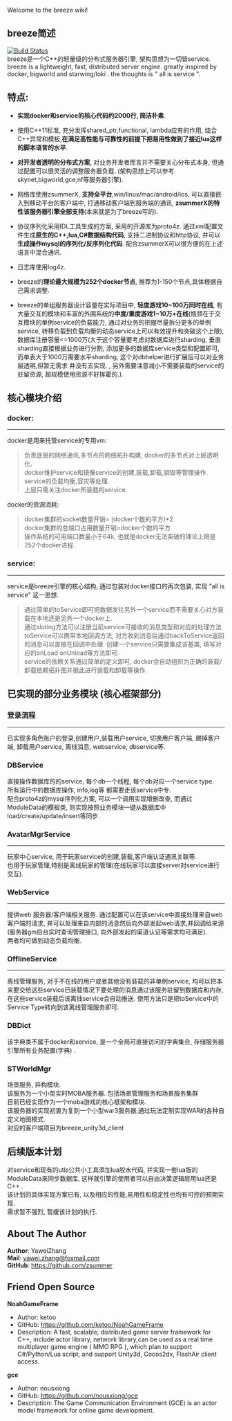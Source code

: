 Welcome to the breeze wiki!
## breeze简述  
[![Build Status](https://travis-ci.org/zsummer/breeze.svg?branch=master)](https://travis-ci.org/zsummer/breeze)  
breeze是一个C++的轻量级的分布式服务器引擎, 架构思想为一切皆service.   
breeze is a lightweight, fast, distributed server engine. greatly inspired by docker, bigworld and starwing/loki .  the thoughts is " all is service ".   
  
  
## 特点:    
  
- **实现docker和service的核心代码约2000行, 简洁朴素**.  
  
- 使用C++11标准, 充分发挥shared_ptr,functional, lambda应有的作用, 结合C++异常和模板,**在满足高性能与可靠性的前提下把易用性做到了接近lua这样的脚本语言的水平**.  
  
- **对开发者透明的分布式方案**, 对业务开发者而言并不需要关心分布式本身, 但通过配置可以很灵活的调整服务器负载. (架构思想上可以参考skynet,bigworld,gce,nf等服务器引擎).   
  
- 网络库使用zsummerX, **支持全平台**,win/linux/mac/android/ios, 可以直接嵌入到移动平台的客户端中, 打通移动客户端到服务端的通讯, **zsummerX的特性该服务器引擎全部支持**(本来就是为了breeze写的).  
  
- 协议序列化采用IDL工具生成的方案, 采用的开源库为proto4z. 通过xml配置文件生成**原生的C++,lua,C#数据结构代码**,  支持二进制协议和http协议, 并可以**生成操作mysql的序列化/反序列化代码**. 配合zsummerX可以很方便的在上述语言中混合通讯.  
  
- 日志库使用log4z.  
  
- breeze的**理论最大规模为252个docker节点**, 推荐为1-150个节点,具体根据自己需求调整.  
  
- breeze的单组服务器设计容量在实际项目中, **轻度游戏10~100万同时在线**, 有大量交互的模块和丰富的外围系统的**中度/重度游戏1~10万+在线**(瓶颈在于交互模块的单例service的负载能力, 通过对业务的把握尽量拆分更多的单例service, 转移负载到负载均衡的动态service上可以有效提升和突破这个上限), 数据库注册容量<=1000万(大于这个容量要考虑对数据库进行sharding, 垂直sharding直接根据业务进行分割, 添加更多的数据库service类型和配置即可, 而单表大于1000万需要水平sharding, 这个对dbhelper进行扩展后可以对业务层透明,但暂无需求 并没有去实现. , 另外需要注意减小不需要装载的service的驻留资源, 超规模使用资源不好挥霍的.).  
  




## 核心模块介绍   
### docker:

---  

docker是用来托管service的专用vm:  
> 负责底层的网络通讯,多节点的网络拓扑构建, docker的多节点对上层透明化.  
> docker维护service和镜像service的创建,装载,卸载,销毁等管理操作.  
> service的负载均衡,容灾等处理.  
> 上层只需关注docker所装载的service.   
  
docker的资源消耗:  
> docker集群的socket数量开销= (docker个数的平方)*2  
> docker集群的总端口占用数量开销=docker个数的平方  
> 操作系统的可用端口数量小于64k, 也就是docker无法突破的理论上限是252个docker进程.  
  
  
### service:  
--- 
service是breeze引擎的核心结构, 通过包装对docker接口的再次包装, 实现 "all is service" 这一思想.  
> 通过简单的toService即可把数据发往另外一个service而不需要关心对方装载在本地还是另外一个docker上.  
> 通过sloting方法可以注册当前service可接收的消息类型和对应的处理方法
> toService可以携带本地回调方法, 对方收到消息后通过backToService返回的消息可以直接在回调中处理. 
> 创建一个service只需要集成该基类, 填写对应的onLoad onUnload等方法即可.  
> service的依赖关系通过简单的定义即可, docker会自动组织为正确的装载/卸载依赖拓扑图并据此进行装载和卸载等操作.  
  
  
## 已实现的部分业务模块 (核心框架部分)  
### 登录流程  
--- 
已实现多角色账户的登录,创建用户,装载用户service, 切换用户客户端, 踢掉客户端, 卸载用户service, 离线消息, webservice, dbservice等.  

### DBService  
直接操作数据库的的service, 每个db一个线程, 每个db对应一个service type.  
所有运行中的数据库操作, info,log等 都需要走该service中专.  
配合proto4z的mysql序列化方案, 可以一个调用实现增删改查,  而通过ModuleData的模板类, 则实现按照业务模块一键从数据库中load/create/update/insert等同步.  

### AvatarMgrService  
--- 
玩家中心service, 用于玩家service的创建,装载,客户端认证通讯关联等.  
也用于玩家管理,特别是离线玩家的管理(在线玩家可以直接server对service进行交互). 
  
### WebService  
---  
提供web 服务器/客户端相关服务. 
通过配置可以在该service中直接处理来自web客户端的请求, 并可以处理来自内部的消息然后向外部发起web请求,并回调给来源(服务器gm后台实时查询管理接口, 向外部发起的渠道认证等需求均可满足).  
两者均可做到动态负载均衡.  
  
### OfflineService  
---  
离线管理服务, 对于不在线的用户或者其他没有装载的非单例service, 均可以把本来要交给这些service已装载情况下要处理的消息通过该服务驻留到数据库和内存, 在这些service装载后该离线service会自动推送.  使用方法只是把toService中的Service Type转向到该离线管理服务即可.  
 
### DBDict  
该字典类不属于docker和service, 是一个全局可直接访问的字典集合, 存储服务器引擎所有业务配置(字典)  .

### STWorldMgr  
场景服务, 异构模块.  
该服务为一个小型实时MOBA服务器.  包括场景管理服务和场景服务集群  
目前已经实现作为一个moba游戏的核心框架和模块.   
该服务器的实现初衷为复刻一个小型war3服务器,通过玩法定制实现WAR的各种自定义地图模式.    
对应的客户端项目为breeze_unity3d_client    


## 后续版本计划  
  对service和现有的utls公共小工具添加lua胶水代码, 并实现一套lua版的ModuleData来同步数据库, 这样就引擎的使用者可以自由决策逻辑层用lua还是C++ .   
  该计划的具体实现方案已有, 以及相应的性能,易用性和稳定性也均有可控的预期实现.  
  需求暂不强烈, 暂缓该计划的执行.  

## About The Author  
**Author**: YaweiZhang  
**Mail**: yawei.zhang@foxmail.com  
**GitHub**: https://github.com/zsummer  
  
  
## Friend Open Source  
**NoahGameFrame**  
-  Author: ketoo  
-  GitHub: https://github.com/ketoo/NoahGameFrame  
-  Description: A fast, scalable, distributed game server framework for C++, include actor library, network library,can be used as a real time multiplayer game engine ( MMO RPG ), which plan to support C#/Python/Lua script, and support Unity3d, Cocos2dx, FlashAir client access.  
   
**gce**  
-  Author: nousxiong  
-  GitHub: https://github.com/nousxiong/gce  
-  Description: The Game Communication Environment (GCE) is an actor model framework for online game development.  
